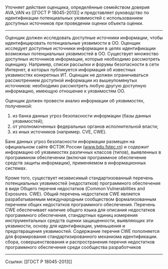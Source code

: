 Уточняет действия оценщика, определённые семейством доверия AVA_VAN из [[ГОСТ Р 18045-2013]] и представляет руководство по идентификации потенциальных уязвимостей  с использованием доступных источников при проведении оценки объекта оценки.

---

Оценщик должен исследовать доступные источники информации, чтобы идентифицировать потенциальные уязвимости в ОО. Оценщик исследует доступные источники информации в целях идентификации возможных потенциальных уязвимостей в ОО. Существует множество доступных источников информации, которые необходимо рассмотреть оценщику. Например, списки рассылки и форумы безопасности в сети Интернет, в которых публикуется информация об известных уязвимостях конкретных ИТ. Оценщик не должен ограничиваться рассмотрением доступной информации из вышеупомянутых источников: необходимо рассмотреть любую другую доступную информацию, имеющую отношение к уязвимостям ОО.

Оценщик должен провести анализ информации об уязвимостях, полученной: 
1) из банка данных угроз безопасности информации (базы данных уязвимостей); 
2) от уполномоченных федеральных органов исполнительной власти; 
3) из иных источников (например. CVE, CWE). 
 
Банк данных угроз безопасности информации размещен на официальном сайте ФСТЭК России (www.bdu.fstec.rn) и содержит информацию об уязвимостях различных классов (типов), выявленных в программном обеспечении (включая программное обеспечение средств защиты информации), применяемом в информационных системах.

Кроме того, существует независимый стандартизованный перечень потенциальных уязвимостей (недостатков) программного обеспечения в виде Общего перечня недостатков (Common Vulnerabilities and Exposures. CWE). Общий перечень недостатков CWE является разрабатываемым международным сообществом формализованным перечнем общих недостатков программного обеспечения. Перечень CWE обеспечивает наличие общего языка для описания недостатков программного обеспечения, стандартных единиц измерения инструментальных средств оценки защищенности, выявляющих эти уязвимости, основу для идентификации, уменьшения и предотвращения уязвимостей. Содержание перечня CWE пополняется для формирования стандартизированного механизма идентификации. сбора, совершенствования и распространения перечня недостатков программного обеспечения среди сообщества разработчиков


---
Ссылки: [[ГОСТ Р 18045-2013]]